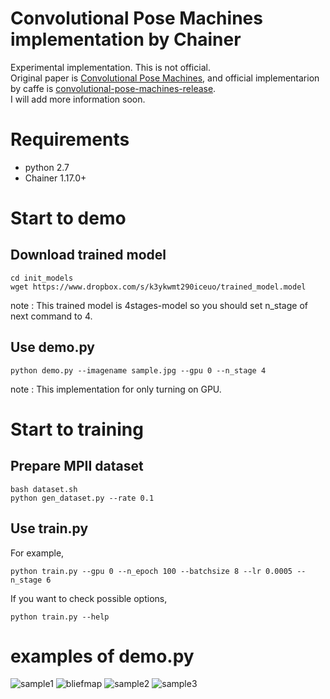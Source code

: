 # Convolutional Pose Machines implementation by Chainer
Experimental implementation. This is not official.  
Original paper is [Convolutional Pose Machines](http://www.cv-foundation.org/openaccess/content_cvpr_2016/html/Wei_Convolutional_Pose_Machines_CVPR_2016_paper.html), and official implementarion by caffe is [convolutional-pose-machines-release](https://github.com/CMU-Perceptual-Computing-Lab/convolutional-pose-machines-release).  
 I will add more information soon.
# Requirements
- python 2.7
- Chainer 1.17.0+
# Start to demo
## Download trained model
    cd init_models
    wget https://www.dropbox.com/s/k3ykwmt290iceuo/trained_model.model
note : This trained model is 4stages-model so you should set n_stage of next command to 4.
## Use demo.py
    python demo.py --imagename sample.jpg --gpu 0 --n_stage 4
note : This implementation for only turning on GPU.  

# Start to training
## Prepare MPII dataset
    bash dataset.sh
    python gen_dataset.py --rate 0.1
## Use train.py
For example,   

    python train.py --gpu 0 --n_epoch 100 --batchsize 8 --lr 0.0005 --n_stage 6

If you want to check possible options,

    python train.py --help
# examples of demo.py
![sample1](https://github.com/tomoyukun/convolutional-pose-machine-chainer/blob/image/output6.png)
![bliefmap](https://github.com/tomoyukun/convolutional-pose-machine-chainer/blob/image/belief_maps2.png)
![sample2](https://github.com/tomoyukun/convolutional-pose-machine-chainer/blob/image/output3.jpg)
![sample3](https://github.com/tomoyukun/convolutional-pose-machine-chainer/blob/image/output8.jpg)




